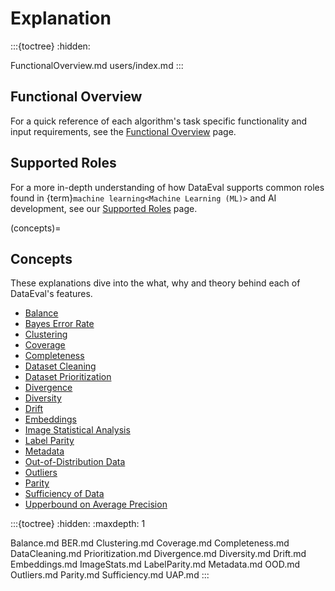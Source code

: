 # Explanation

:::{toctree}
:hidden:

FunctionalOverview.md
users/index.md
:::

## Functional Overview

For a quick reference of each algorithm's task specific functionality and input requirements, see
the [Functional Overview](FunctionalOverview.md) page.

## Supported Roles

For a more in-depth understanding of how DataEval supports common roles found in
{term}`machine learning<Machine Learning (ML)>` and AI development, see our
[Supported Roles](users/index.md) page.

(concepts)=

## Concepts

These explanations dive into the what, why and theory behind each of DataEval's
features.

- [Balance](Balance.md)
- [Bayes Error Rate](BER.md)
- [Clustering](Clustering.md)
- [Coverage](Coverage.md)
- [Completeness](Completeness.md)
- [Dataset Cleaning](DataCleaning.md)
- [Dataset Prioritization](Prioritization.md)
- [Divergence](Divergence.md)
- [Diversity](Diversity.md)
- [Drift](Drift.md)
- [Embeddings](Embeddings.md)
- [Image Statistical Analysis](ImageStats.md)
- [Label Parity](LabelParity.md)
- [Metadata](Metadata.md)
- [Out-of-Distribution Data](OOD.md)
- [Outliers](Outliers.md)
- [Parity](Parity.md)
- [Sufficiency of Data](Sufficiency.md)
- [Upperbound on Average Precision](UAP.md)

:::{toctree}
:hidden:
:maxdepth: 1

Balance.md
BER.md
Clustering.md
Coverage.md
Completeness.md
DataCleaning.md
Prioritization.md
Divergence.md
Diversity.md
Drift.md
Embeddings.md
ImageStats.md
LabelParity.md
Metadata.md
OOD.md
Outliers.md
Parity.md
Sufficiency.md
UAP.md
:::
